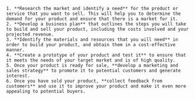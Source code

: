     1. **Research the market and identify a need** for the product or service that you want to sell. This will help you to determine the demand for your product and ensure that there is a market for it.
    2. **Develop a business plan** that outlines the steps you will take to build and sell your product, including the costs involved and your projected revenue.
    3. **Identify the materials and resources that you will need** in order to build your product, and obtain them in a cost-effective manner.
    4. **Create a prototype of your product and test it** to ensure that it meets the needs of your target market and is of high quality.
    5. Once your product is ready for sale, **develop a marketing and sales strategy** to promote it to potential customers and generate interest.
    6. Once you have sold your product, **collect feedback from customers** and use it to improve your product and make it even more appealing to potential buyers.
